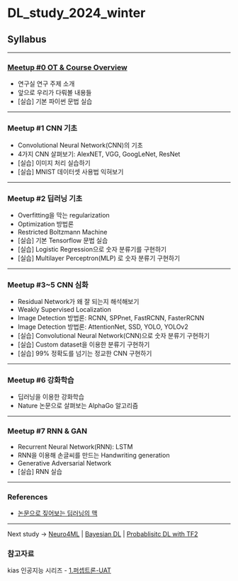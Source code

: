 # DL_study_2024_winter
## Syllabus
---
### [Meetup #0 OT & Course Overview](https://www.youtube.com/watch?v=jfkc8KUy7xk&t=2055s)
- 연구실 연구 주제 소개
- 앞으로 우리가 다뤄볼 내용들
- [실습] 기본 파이썬 문법 실습
---

### Meetup #1 CNN 기초
- Convolutional Neural Network(CNN)의 기초
- 4가지 CNN 살펴보기: AlexNET, VGG, GoogLeNet, ResNet
- [실습] 이미지 처리 실습하기
- [실습] MNIST 데이터셋 사용법 익혀보기
---
### Meetup #2 딥러닝 기초
- Overfitting을 막는 regularization
- Optimization 방법론
- Restricted Boltzmann Machine
- [실습] 기본 Tensorflow 문법 실습
- [실습] Logistic Regression으로 숫자 분류기를 구현하기
- [실습] Multilayer Perceptron(MLP) 로 숫자 분류기 구현하기
---
### Meetup #3~5 CNN 심화
- Residual Network가 왜 잘 되는지 해석해보기
- Weakly Supervised Localization
- Image Detection 방법론: RCNN, SPPnet, FastRCNN, FasterRCNN
- Image Detection 방법론: AttentionNet, SSD, YOLO, YOLOv2
- [실습] Convolutional Neural Network(CNN)으로 숫자 분류기 구현하기
- [실습] Custom dataset을 이용한 분류기 구현하기
- [실습] 99% 정확도를 넘기는 정교한 CNN 구현하기
---
### Meetup #6 강화학습
- 딥러닝을 이용한 강화학습
- Nature 논문으로 살펴보는 AlphaGo 알고리즘
---
### Meetup #7 RNN & GAN
- Recurrent Neural Network(RNN): LSTM
- RNN을 이용해 손글씨를 만드는 Handwriting generation
- Generative Adversarial Network
- [실습] RNN 실습
---
### References
- [논문으로 짚어보는 딥러닝의 맥](https://www.edwith.org/deeplearningchoi/joinLectures/10979)
---
Next study -> 
[Neuro4ML](https://www.youtube.com/playlist?list=PL09WqqDbQWHErc8xOyWdKpNEk78Jjk0EL) |
[Bayesian DL](https://www.edwith.org/bayesiandeeplearning)
|
[Probablisitc DL with TF2](https://www.coursera.org/learn/probabilistic-deep-learning-with-tensorflow2/home/welcome)

### 참고자료
kias 인공지능 시리즈 - [1.퍼셉트론-UAT](https://horizon.kias.re.kr/17443/)
